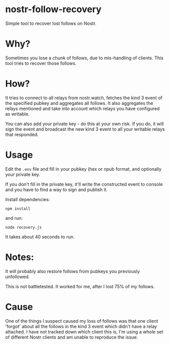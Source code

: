 # nostr-follow-recovery

Simple tool to recover lost follows on Nostr.

# Why?

Sometimes you lose a chunk of follows, due to mis-handling of clients. This tool tries to recover those follows.

# How?

It tries to connect to all relays from nostr.watch, fetches the kind 3 event of the specified pubkey and aggregates all follows. It also aggregates the relays mentioned and take into account which relays you have configured as writable.

You can also add your private key - do this at your own risk. If you do, it will sign the event and broadcast the new kind 3 event to all your writable relays that responded.

# Usage

Edit the `.env` file and fill in your pubkey (hex or npub format, and optionally your private key. 

If you don't fill in the private key, it'll write the constructed event to console and you have to find a way to sign and publish it.

Install dependencies:

`npm install`

and run:

`node recovery.js`

It takes about 40 seconds to run.

# Notes:

It will probably also restore follows from pubkeys you previously unfollowed.

This is not battletested. It worked for me, after I lost 75% of my follows.

# Cause

One of the things I suspect caused my loss of follows was that one client 'forgot' about all the follows in the kind 3 event which didn't have a relay attached. I have not tracked down which client this is, I'm using a whole set of different Nostr clients and am unable to reproduce the issue.